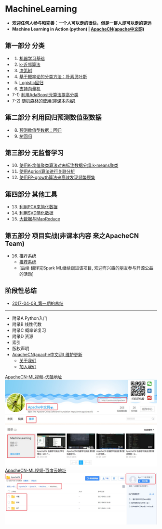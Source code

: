 # MachineLearning

* **欢迎任何人参与和完善：一个人可以走的很快，但是一群人却可以走的更远**
* **Machine Learning in Action (python) | [ApacheCN(apache中文网)](http://www.apache.wiki)**

## 第一部分  分类

* 1) [机器学习基础](./docs/1.机器学习基础.md)
* 2) [k-近邻算法](./docs/2.k-近邻算法.md)
* 3) [决策树](./docs/3.决策树.md)
* 4) [基于概率论的分类方法：朴素贝叶斯](./docs/4.朴素贝叶斯.md)
* 5) [Logistic回归](./docs/5.Logistic回归.md)
* 6) [支持向量机](./docs/6.支持向量机.md)
* 7-1) [利用AdaBoost元算法提高分类](./docs/7.利用AdaBoost元算法提高分类.md)
* 7-2) [随机森林的使用(非课本内容)](./docs/7.随机森林的使用.md)

## 第二部分  利用回归预测数值型数据

* 8) [预测数值型数据：回归](./docs/8.预测数值型数据：回归.md)
* 9) [树回归](./docs/9.树回归.md)

## 第三部分  无监督学习

* 10) [使用K-均值聚类算法对未标注数据分组:k-means聚类](./docs/10.k-means聚类.md)
* 11) [使用Apriori算法进行关联分析](./docs/11.使用Apriori算法进行关联分析.md)
* 12) [使用FP-growth算法来高效发现频繁项集](./docs/12.使用FP-growth算法来高效发现频繁项集.md )

## 第四部分  其他工具

* 13) [利用PCA来简化数据](./docs/13.利用PCA来简化数据.md)
* 14) [利用SVD简化数据](./docs/14.利用SVD简化数据.md)
* 15) [大数据与MapReduce](./docs/15.大数据与MapReduce.md)

## 第五部分  项目实战(非课本内容 来之ApacheCN Team)

* 16) 推荐系统
    * [推荐系统](/docs/16.推荐系统.md)
    * [后续 翻译完Spark ML继续跟进该项目, 欢迎有兴趣的朋友参与开源公益的活动]

## 阶段性总结

* [2017-04-08_第一期的总结](/report/2017-04-08_第一期的总结.md)

* * *

* 附录A Python入门
* 附录B 线性代数
* 附录C 概率论复习
* 附录D 资源
* 索引
* 版权声明
* [ApacheCN(apache中文网) 维护更新](http://www.apache.wiki)
    * [关于我们](http://www.apache.wiki/pages/viewpage.action?pageId=2887240)
    * [加入我们](http://www.apache.wiki/pages/viewpage.action?pageId=2887239)

[ApacheCN-ML视频-优酷地址](http://i.youku.com/apachecn)
![](/images/MainPage/apachecn_youku.png)
[ApacheCN-ML视频-百度云地址](https://pan.baidu.com/s/1eS44hCu)
![](/images/MainPage/apachecn_baiduyun.png)
